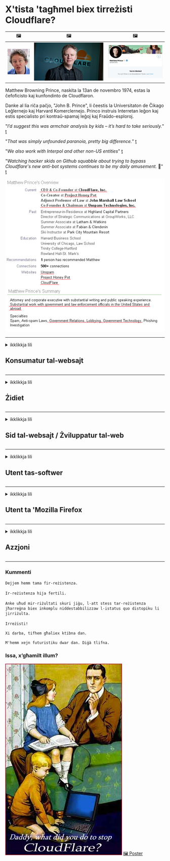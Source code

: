 # X'tista 'tagħmel biex tirreżisti Cloudflare?

| 🖼 | 🖼 | 🖼 |
| --- | --- | --- |
| ![](../image/matthew_prince_teen.jpg) | ![](../image/matthew_prince.jpg) | ![](../image/blockedbymatthewprince.jpg) |


Matthew Browning Prince, naskita la 13an de novembro 1974, estas la ĉefoficisto kaj kunfondinto de Cloudflaron.

Danke al lia riĉa paĉjo, "John B. Prince", li ĉeestis la Universitaton de Ĉikago Leĝlernejo kaj Harvard Komerclernejo.
Princo instruis Interretan leĝon kaj estis specialisto pri kontraŭ-spamaj leĝoj kaj Fraŭdo-esploroj.


"*I’d suggest this was armchair analysis by kids – it’s hard to take seriously.*" [t](https://www.theguardian.com/technology/2015/nov/19/cloudflare-accused-by-anonymous-helping-isis)

"*That was simply unfounded paranoia, pretty big difference.*"  [t](https://twitter.com/xxdesmus/status/992757936123359233)

"*We also work with Interpol and other non-US entities*" [t](https://twitter.com/eastdakota/status/1203028504184360960)

"*Watching hacker skids on Github squabble about trying to bypass Cloudflare's new anti-bot systems continues to be my daily amusement.* 🍿" [t](https://twitter.com/eastdakota/status/1273277839102656515)


![](../image/whoismp.jpg)

---


<details>
<summary>ikklikkja lili

## Konsumatur tal-websajt
</summary>


- Jekk il-websajt li tixtieq qed tuża Cloudflare, għidilhom biex ma jużawx Cloudflare.
  - L-għajjat ​​fuq il-midja soċjali bħal Facebook, Reddit, Twitter jew Mastodon ma jagħmel l-ebda differenza. [L-azzjonijiet huma iktar qawwija mill-hashtags.](https://twitter.com/phyzonloop/status/1274132092490862594)
  - Ipprova tikkuntattja lis-sid tal-websajt jekk trid tagħmel lilek innifsek utli.

[Cloudflare qal](https://github.com/Eloston/ungoogled-chromium/issues/783):
```
Nirrakkomandaw li tilħaq l-amministraturi għas-servizzi jew is-siti speċifiċi li tħabbat magħhom u taqsam l-esperjenza tiegħek.
```

[Jekk ma titolbux, sid il-websajt qatt ma jaf din il-problema.](../PEOPLE.md)

![](../image/liberapay.jpg)

[Eżempju ta 'suċċess](https://counterpartytalk.org/t/turn-off-cloudflare-on-counterparty-co-plz/164/5).<br>
Għandek problema? [Għolli leħnek issa.](https://github.com/maraoz/maraoz.github.io/issues/1) Eżempju hawn taħt.

```
Int biss qed tgħin iċ-ċensura korporattiva u s-sorveljanza tal-massa.
http://crimeflare.eu.org
```

```
Il-paġna tal-web tiegħek tinsab fil-ġnien privat ta 'CloudFlare li jabbuża mill-privatezza.
http://crimeflare.eu.org
```

- Ħu ftit ħin biex taqra l-politika tal-privatezza tal-websajt.
  - jekk il-websajt hija wara Cloudflare jew il-websajt qed tuża servizzi konnessi ma 'Cloudflare.

Għandha tispjega x'inhi l- "Cloudflare", u titlob permess biex taqsam id-dejta tiegħek ma 'Cloudflare. Jekk tonqos milli tagħmel dan jirriżulta fi ksur tal-fiduċja u l-websajt inkwistjoni għandha tiġi evitata.

[Eżempju ta 'politika ta' privatezza aċċettabbli qiegħed hawn](https://archive.is/bDlTz) ("Subprocessors" > "Entity Name")

```
Qrajt il-politika tal-privatezza tiegħek u ma nistax insib il-kelma Cloudflare.
Jien nirrifjuta li naqsam dejta miegħek jekk tkompli tagħti d-dejta tiegħi lil Cloudflare.
http://crimeflare.eu.org
```

Dan huwa eżempju ta 'politika ta' privatezza li m'għandhiex il-kelma Cloudflare.
[Liberland Jobs](https://archive.is/daKIr) [privacy policy](https://docsend.com/view/feiwyte):

![](../image/cfwontobey.jpg)

Cloudflare għandhom il-politika tal-privatezza tagħhom stess.
[Cloudflare tħobb tagħmel doxxing nies.](https://www.reddit.com/r/GamerGhazi/comments/2s64fe/be_wary_reporting_to_cloudflare/)

Hawn hu eżempju tajjeb għall-formola ta 'reġistrazzjoni tal-websajt.
AFAIK, websajt żero tagħmel dan. Se tafdahom?

```
Billi tikklikkja "Irreġistra għal XYZ", taqbel mat-termini ta 'servizz u d-dikjarazzjoni tal-privatezza tagħna.
Taqbel ukoll li taqsam id-dejta tiegħek ma 'Cloudflare u taqbel ukoll mad-dikjarazzjoni ta' privatezza ta 'cloudflare.
Jekk Cloudflare jnixxi l-informazzjoni tiegħek jew ma jħallikx tikkonnettja mas-servers tagħna, mhux tort tagħna. [*]

[ Irregistra ] [ ma naqbilx ]
```
[*] [PEOPLE.md](../PEOPLE.md)


- Ipprova ma tużax is-servizz tagħhom. Ftakar li qed tarah minn Cloudflare.
  - ["I'm in your TLS, sniffin' your passworz"](../image/iminurtls.jpg)

- Fittex websajt oħra. Hemm alternattivi u opportunitajiet fuq l-internet!

- Ikkonvinċi lil sħabek biex jużaw Tor kuljum.
  - L-anonimità għandha tkun l-istandard tal-internet miftuħ!
  - [Innota li l-proġett Tor ma jħobbx dan il-proġett.](../HISTORY.md)

</details>

------

<details>
<summary>ikklikkja lili

## Żidiet
</summary>

- Jekk il-browser tiegħek huwa Firefox, Tor Browser, jew Ungoogled Chromium uża waħda minn dawn iż-żidiet hawn taħt.
  - Jekk trid iżżid add-on ġdid ieħor staqsi dwarha l-ewwel.


| Isem | Żviluppatur | Appoġġ | Tista 'timblokka | Jista 'Jinnotifika | Chrome |
| -------- | -------- | -------- | -------- | -------- | -------- |
| [Bloku Cloudflaron MITM-Atakon](../subfiles/addon/bcma.md) | #Addon | [ ? ](http://crimeflare.eu.org/) | **Iva**     | **Iva**     |  **Iva** |
| [Ĉu ligoj estas vundeblaj al MITM-atako?](../subfiles/addon/ismm.md) | #Addon | [ ? ](http://crimeflare.eu.org/) | Le     | **Iva**     |  **Iva** |
| [Ĉu ĉi tiuj ligoj blokos Tor-uzanton?](../subfiles/addon/isat.md) | #Addon | [ ? ](http://crimeflare.eu.org/) | Le     | **Iva**     |  **Iva** |
| [Block Cloudflare MITM Attack](https://trac.torproject.org/projects/tor/attachment/ticket/24351/block_cloudflare_mitm_attack-1.0.14.1-an%2Bfx.xpi)<br>[**DELETED BY TOR PROJECT**](../HISTORY.md) | nullius | [ ? ](../tool/block_cloudflare_mitm_fx), [Link](http://crimeflare.eu.org/) | **Iva**     | **Iva**     |  Le |
| [TPRB](http://sw.nnpaefp7pkadbxxkhz2agtbv2a4g5sgo2fbmv3i7czaua354334uqqad.onion/) | Sw | [ ? ](http://sw.nnpaefp7pkadbxxkhz2agtbv2a4g5sgo2fbmv3i7czaua354334uqqad.onion/) | **Iva**     | **Iva**     |  Le |
| [Detect Cloudflare](https://addons.mozilla.org/en-US/firefox/addon/detect-cloudflare/) | Frank Otto | [ ? ](https://github.com/traktofon/cf-detect) | Le     | **Iva**     |  Le |
| [True Sight](https://addons.mozilla.org/en-US/firefox/addon/detect-cloudflare-plus/) | claustromaniac | [ ? ](https://github.com/claustromaniac/detect-cloudflare-plus) | Le     | **Iva**     |  Le |
| [Which Cloudflare datacenter am I visiting?](https://addons.mozilla.org/en-US/firefox/addon/cf-pop/) | 依云 | [ ? ](https://github.com/lilydjwg/cf-pop) | Le     | **Iva**     |  Le |
| [My Privacy DNS - Link Details](https://mypdns.org/infrastructure/mypdns-reporter/-/blob/master/client/addon.md#mypdns-link-details) | My Privacy DNS | [ ? ](https://mypdns.org/MypDNS/support/-/issues) | Ingen     | **Ja**     |  Ingen |


- "Decentraleyes" tista 'twaqqaf il-konnessjoni ma' "CDNJS (Cloudflare)".
  - Tipprevjeni ħafna talbiet milli jilħqu netwerks, u sservi fajls lokali biex iżżomm is-siti milli jiksru.
  - L-iżviluppatur wieġeb: "[very concerning indeed](https://github.com/Synzvato/decentraleyes/issues/236#issuecomment-352049501)", "[widespread usage severely centralizes the web](https://github.com/Synzvato/decentraleyes/issues/251#issuecomment-366752049)"

- [Tista 'wkoll tneħħi jew tafda ċ-ċertifikat Cloudflare mill-Awtorità taċ-Ċertifikat tiegħek (CA).](https://www.ssl.com/how-to/remove-root-certificate-firefox/)

</details>

------

<details>
<summary>ikklikkja lili

## Sid tal-websajt / Żviluppatur tal-web
</summary>


![](../image/word_cloudflarefree.jpg)

- Tużax soluzzjoni Cloudflare, Perjodu.
  - Tista 'tagħmel aħjar minn hekk, hux? [Hawnhekk hawn kif tneħħi l-abbonamenti, il-pjanijiet, l-oqsma, jew il-kontijiet ta 'Cloudflare.](https://support.cloudflare.com/hc/en-us/articles/200167776-Removing-subscriptions-plans-domains-or-accounts)

| 🖼 | 🖼 |
| --- | --- |
| ![](../image/htmlalertcloudflare.jpg) | ![](../image/htmlalertcloudflare2.jpg) |

- Trid aktar klijenti? Int taf x'għandek tagħmel. Ħjiel huwa "fuq il-linja".
  - [Hello, ktibt "Aħna nieħdu l-privatezza tiegħek bis-serjetà" imma sibt "Żball 403 Projbit Anonimu Projbit Mhux Permess".](https://it.slashdot.org/story/19/02/19/0033255/stop-saying-we-take-your-privacy-and-security-seriously) Għaliex qed timblokka Tor Jew VPN? U għaliex qed timblokka emails temporanji?

![](../image/anonexist.jpg)

- L-użu ta 'Cloudflare iżid iċ-ċansijiet ta' qtugħ. Il-viżitaturi ma jistgħux jaċċessaw il-websajt tiegħek jekk is-server tiegħek huwa mitfi jew Cloudflare huwa mitfi.
  - [Int verament ħsibt li Cloudflare qatt ma jinżel?](https://www.ibtimes.com/cloudflare-down-not-working-sites-producing-504-gateway-timeout-errors-2618008) [Another](https://twitter.com/Jedduff/status/1097875615997399040) [sample](https://twitter.com/search?f=tweets&vertical=default&q=Cloudflare%20is%20having%20problems). [Need more](../PEOPLE.md)?

![](../image/cloudflareinternalerror.jpg)

- L-użu ta 'Cloudflare biex tipprokura s- "servizz API" tiegħek, "server ta' aġġornament tas-softwer" jew "RSS feed" se jagħmel ħsara lill-klijent tiegħek. Klijent sejjaħlek u qal "Ma nistax nuża l-API tiegħek aktar", u m'għandekx idea x'inhu għaddej. Cloudflare jista 'jimblokka lill-klijent tiegħek fis-skiet. Taħseb li hu tajjeb?
  - Hemm ħafna klijent ta 'qarrej RSS u servizz onlajn ta' qarrej RSS. Għaliex qed tippubblika RSS feed jekk ma tħallix lin-nies jissottoskrivu?

![](../image/rssfeedovercf.jpg)

- Għandek bżonn ċertifikat HTTPS? Uża "Ejja Iċċifra" jew sempliċement tixtriha mill-kumpanija CA.

- Għandek bżonn server DNS? Ma tistax twaqqaf is-server tiegħek stess? Kif dwarhom: [Hurricane Electric Free DNS](https://dns.he.net/), [Dyn.com](https://dyn.com/dns/), [1984 Hosting](https://www.1984hosting.com/), [Afraid.Org (Amministratur ħassar il-kont tiegħek jekk tuża TOR)](https://freedns.afraid.org/)
  - [Alternativoj al DNS](../subfiles/alternative/domaindns.md)

- Qed tfittex servizz ta 'akkoljenza? B'xejn biss? Kif dwarhom: [Onion Service](http://vww6ybal4bd7szmgncyruucpgfkqahzddi37ktceo3ah7ngmcopnpyyd.onion/en/security/network-security/tor/onionservices-best-practices), [Free Web Hosting Area](https://freewha.com/), [Autistici/Inventati Web Site Hosting](https://www.autinv5q6en4gpf4.onion/services/website), [Github Pages](https://pages.github.com/), [Surge](https://surge.sh/)
  - [Alternattivi għal Cloudflare](../subfiles/alternative/cloudflare.md)

- Qed tuża "cloudflare-ipfs.com"? [Taf Cloudflare IPFS huwa ħażin?](../PEOPLE.md)

- Installa l-Applikazzjoni tal-Web Firewall bħal OWASP u Fail2Ban fuq is-server tiegħek u kkonfigurah sew.
  - L-Imblukkar ta 'Tor mhuwiex soluzzjoni. Tikkastigax lil kulħadd biss għal utenti ħżiena żgħar.

- Irridirezzjona jew timblokka lill-utenti ta '"Cloudflare Warp" milli jaċċessaw il-websajt tiegħek. U ipprovdi raġuni jekk tista '.

> Lista tal-IP: "[Il-firxiet attwali tal-IP ta ’Cloudflare](cloudflare_inc/)"

> A: Imblokkahom biss

```
server {
...
deny 173.245.48.0/20;
deny 103.21.244.0/22;
deny 103.22.200.0/22;
deny 103.31.4.0/22;
deny 141.101.64.0/18;
deny 108.162.192.0/18;
deny 190.93.240.0/20;
deny 188.114.96.0/20;
deny 197.234.240.0/22;
deny 198.41.128.0/17;
deny 162.158.0.0/15;
deny 104.16.0.0/12;
deny 172.64.0.0/13;
deny 131.0.72.0/22;
deny 2400:cb00::/32;
deny 2606:4700::/32;
deny 2803:f800::/32;
deny 2405:b500::/32;
deny 2405:8100::/32;
deny 2a06:98c0::/29;
deny 2c0f:f248::/32;
...
}
```

> B: Irridirezzjona għal paġna ta 'twissija

```
http {
...
geo $iscf {
default 0;
173.245.48.0/20 1;
103.21.244.0/22 1;
103.22.200.0/22 1;
103.31.4.0/22 1;
141.101.64.0/18 1;
108.162.192.0/18 1;
190.93.240.0/20 1;
188.114.96.0/20 1;
197.234.240.0/22 1;
198.41.128.0/17 1;
162.158.0.0/15 1;
104.16.0.0/12 1;
172.64.0.0/13 1;
131.0.72.0/22 1;
2400:cb00::/32 1;
2606:4700::/32 1;
2803:f800::/32 1;
2405:b500::/32 1;
2405:8100::/32 1;
2a06:98c0::/29 1;
2c0f:f248::/32 1;
}
...
}

server {
...
if ($iscf) {rewrite ^ https://example.com/cfwsorry.php;}
...
}

<?php
header('HTTP/1.1 406 Not Acceptable');
echo <<<CLOUDFLARED
Thank you for visiting ourwebsite.com!<br />
We are sorry, but we can't serve you because your connection is being intercepted by Cloudflare.<br />
Please read http://crimeflare.eu.org for more information.<br />
CLOUDFLARED;
die();
```

- Issettja Tor Onion Service jew I2P insite jekk temmen fil-libertà u tilqa 'utenti anonimi.

- Staqsi għal parir mingħand operaturi oħra tal-websajt doppja Clearnet / Tor u għamel ħbieb anonimi!

</details>

------

<details>
<summary>ikklikkja lili

## Utent tas-softwer
</summary>


- Discord qed juża CloudFlare. Alternattivi? Nirrakkomandaw [**Briar** (Android)](https://f-droid.org/en/packages/org.briarproject.briar.android/), [Ricochet (PC)](https://ricochet.im/), [Tox + Tor (Android/PC)](https://tox.chat/download.html)
  - Briar jinkludi daemon Tor sabiex ma jkollokx għalfejn tinstalla Orbot.
  - Żviluppaturi Qwtch, Open Privacy, ħassru l-proġett stop_cloudflare mis-servizz git tagħhom mingħajr avviż.

- Jekk tuża Debian GNU / Linux, jew kwalunkwe derivattiv, abbona: [bug #831835](https://bugs.debian.org/cgi-bin/bugreport.cgi?bug=831835). U jekk tista ', għin biex tivverifika l-garża, u għin lill-persuna li żżommha tasal għall-konklużjoni t-tajba dwar jekk għandhiex tiġi aċċettata.

- Dejjem irrakkomanda dawn il-browsers.

| Isem | Żviluppatur | Appoġġ | Kumment |
| -------- | -------- | -------- | -------- |
| [Ungoogled-Chromium](https://ungoogled-software.github.io/ungoogled-chromium-binaries/) | Eloston | [ ? ](https://github.com/Eloston/ungoogled-chromium) | PC (Win, Mac, Linux)  _!Tor_ |
| [Bromite](https://www.bromite.org/fdroid) | Bromite | [ ? ](https://github.com/bromite/bromite/issues) | Android  _!Tor_ |
| [Tor Browser](https://www.torproject.org/download/) | Tor Project | [ ? ](https://support.torproject.org/) | PC (Win, Mac, Linux)  _Tor_|
| [Tor Browser Android](https://www.torproject.org/download/) | Tor Project | [ ? ](https://support.torproject.org/) | Android  _Tor_|
| [Onion Browser](https://itunes.apple.com/us/app/onion-browser/id519296448?mt=8) | Mike Tigas | [ ? ](https://github.com/OnionBrowser/OnionBrowser/issues) | Apple iOS  _Tor_|
| [GNU/Icecat](https://www.gnu.org/software/gnuzilla/) | GNU | [ ? ](https://www.gnu.org/software/gnuzilla/) | PC (Linux) |
| [IceCatMobile](https://f-droid.org/en/packages/org.gnu.icecat/) | GNU | [ ? ](https://lists.gnu.org/mailman/listinfo/bug-gnuzilla) | Android |
| [Iridium Browser](https://iridiumbrowser.de/about/) | Iridium | [ ? ](https://github.com/iridium-browser/iridium-browser/) | PC (Win, Mac, Linux, OpenBSD) |


Il-privatezza ta 'softwer ieħor hija imperfetta. Dan ma jfissirx li l-browser Tor huwa "perfett".
M'hemm l-ebda 100% sigur u lanqas 100% privat fuq l-internet u t-teknoloġija.

- Ma tridx tuża Tor? Tista 'tuża kwalunkwe browser bid-daemon Tor.
  - [Innota li l-proġett Tor ma jħobbx dan.](https://support.torproject.org/tbb/tbb-9/) Uża Tor Browser jekk tista 'tagħmel hekk.
- [Kif tuża Chromium ma 'Tor](../subfiles/chromium_tor.md)


Ejja nitkellmu dwar il-privatezza ta 'softwer ieħor.

- [Jekk tassew għandek bżonn tuża Firefox, agħżel "Firefox ESR".](https://www.mozilla.org/en-US/firefox/organizations/)
  - [Firefox - Spyware Watchdog](https://spyware.neocities.org/articles/firefox.html)
  - [Firefox jirrifjuta l-espressjoni ħielsa, jipprojbixxi l-espressjoni ħielsa](https://web.archive.org/web/20200423010026/https://reclaimthenet.org/firefox-rejects-free-speech-bans-free-speech-commenting-plugin-dissenter-from-its-extensions-gallery/)
  - ["100+ vot negattiv. Jidher li qed titlob lil kumpanija tas-software biex iżżomm ma '... is-softwer huwa wisq wisq f'dawn il-jiem."](https://old.reddit.com/r/firefox/comments/gutdiw/weve_got_work_to_do_the_mozilla_blog/fslbbb6/)
  - [Uh, għaliex il-Firefox qed jurini links sponsorjati fil-bar tal-URL tiegħi?](https://www.reddit.com/r/firefox/comments/jybx2w/uh_why_is_firefox_showing_me_sponsored_links_in/)
  - [Mozilla - Devil Incarnate](https://digdeeper.neocities.org/ghost/mozilla.html)

- [Ftakar, Mozilla qed juża s-servizz Cloudflare.](https://www.robtex.com/dns-lookup/www.mozilla.org) [Huma qed jużaw ukoll is-servizz DNS ta 'Cloudflare fuq il-prodott tagħhom.](https://www.theregister.co.uk/2018/03/21/mozilla_testing_dns_encryption/)

- [Mozilla uffiċjalment irrifjuta dan il-biljett.](https://bugzilla.mozilla.org/show_bug.cgi?id=1426618)

- [Firefox Focus huwa ċajta.](https://github.com/mozilla-mobile/focus-android/issues/1743) [Huma wegħdu li se jitfu t-telemetrija iżda biddluha.](https://github.com/mozilla-mobile/focus-android/issues/4210)

- [L-iżviluppatur tal-PaleMoon / Basilisk iħobb Cloudflare.](https://github.com/mozilla-mobile/focus-android/issues/1743#issuecomment-345993097)
  - [L-Archive Server ta 'Pale Moon hacked u xerred malware għal 18-il Xahar](https://www.reddit.com/r/privacytoolsIO/comments/cc808y/pale_moons_archive_server_hacked_and_spread/)
  - Huwa jobgħod ukoll lill-utenti tat-Tor - "[Ħalliha tkun ostili lejn Tor. Naħseb li ħafna mis-siti għandhom ikunu ostili lejn Tor meta wieħed iqis il-fattur ta 'abbuż estremament għoli tiegħu.](https://github.com/yacy/yacy_search_server/issues/314#issuecomment-565932097)"

- [Waterfox għandhom problema serja ta '"telefowns fid-dar"](https://spyware.neocities.org/articles/waterfox.html)

- [Google Chrome huwa spyware.](https://www.gnu.org/proprietary/malware-google.en.html)
  - [Il-profili ta 'Google l-attività tiegħek.](https://spyware.neocities.org/articles/chrome.html)

- [SRWare Iron jagħmel wisq telefowns konnessjoni tad-dar.](https://spyware.neocities.org/articles/iron.html) Jikkonnettja wkoll ma 'google domains.

- [Brave Browser whitelist Facebook / Twitter trackers.](https://www.bleepingcomputer.com/news/security/facebook-twitter-trackers-whitelisted-by-brave-browser/)
  - [Hawn aktar kwistjonijiet.](https://spyware.neocities.org/articles/brave.html)
  - [binance affiljat ID](https://twitter.com/cryptonator1337/status/1269594587716374528)

- [Microsoft Edge iħalli lil Facebook imexxi kodiċi Flash wara dahar l-utenti.](https://www.zdnet.com/article/microsoft-edge-lets-facebook-run-flash-code-behind-users-backs/)

- [Vivaldi ma jirrispettax il-privatezza tiegħek.](https://spyware.neocities.org/articles/vivaldi.html)

- [Livell spyware tal-Opera: Għoli Estremament](https://spyware.neocities.org/articles/opera.html)

- Apple iOS: [M'għandek tuża l-iOS xejn, prinċipalment minħabba li huwa malware.](https://www.gnu.org/proprietary/malware-apple.html)

Għalhekk nirrakkomandaw hawn fuq it-tabella biss. Xejn iktar.

</details>

------

<details>
<summary>ikklikkja lili

## Utent ta 'Mozilla Firefox
</summary>


- "Firefox Nightly" jibgħat informazzjoni fil-livell ta 'debug lis-servers ta' Mozilla mingħajr metodu ta 'opt-out.
  - [Is-servers tal-Mozilla qed iħeġġu lil Cloudflare](https://www.digwebinterface.com/?hostnames=www.mozilla.org%0D%0Amozilla.cloudflare-dns.com&type=&ns=resolver&useresolver=8.8.4.4&nameservers=)

- Huwa possibbli li jiġi pprojbit Firefox biex tikkonnettja ma 'servers ta' Mozilla.
  - [Gwida tal-mudelli tal-politika ta 'Mozilla](https://github.com/mozilla/policy-templates/blob/master/README.md)
  - Żomm f'moħħok li dan it-trick jista 'jieqaf jaħdem f'verżjoni aktar tard minħabba li Mozilla jħobb jelenka lilu nnifsu.
  - Uża firewall u filtru DNS biex timblokkahom kompletament.

"`/distribution/policies.json`"

>     "WebsiteFilter": {
> 		"Block": [
> 		"*://*.mozilla.com/*",
> 		"*://*.mozilla.net/*",
> 		"*://*.mozilla.org/*",
> 		"*://webcompat.com/*",
> 		"*://*.firefox.com/*",
> 		"*://*.thunderbird.net/*",
> 		"*://*.cloudflare.com/*"
> 		]
>     },


- ~~Irrapporta bug fuq it-tracker ta 'mozilla, u għidilhom biex ma jużawx Cloudflare.~~ Kien hemm rapport ta 'bug dwar bugzilla. Ħafna nies ittieħdu t-tħassib tagħhom, madankollu l-bug kien moħbi mill-amministratur fl-2018.

- Tista 'tiddiżattiva DoH fil-Firefox.
  - [Ibdel il-fornitur tad-DNS default tal-firefox](../subfiles/change-firefox-dns.md)

![](../image/firefoxdns.jpg)

- [Jekk tixtieq tuża DNS mhux ISP, ikkunsidra li tuża s-servizz DNS OpenNIC Tier2 jew kwalunkwe servizz DNS mhux Cloudflare.](https://wiki.opennic.org/start)
![](../image/opennic.jpg)
  - Imblokka Cloudflare bid-DNS. [Crimeflare DNS](../subfiles/service/publicdns.md)

- Tista 'tuża Tor bħala resolver DNS. [Jekk m'intix espert tat-Tor, staqsi hawnhekk.](https://tor.stackexchange.com/)

> **Kif?**
> 1. Niżżel Tor u installah fuq il-kompjuter tiegħek.
> 2. Żid din il-linja mal-fajl "torrc".
> DNSPort 127.0.0.1:53
> 3. Erġa 'ibda Tor.
> 4. Issettja s-server DNS tal-kompjuter tiegħek għal "127.0.0.1".

</details>

------

<details>
<summary>ikklikkja lili

## Azzjoni
</summary>


- Għid lil ħaddieħor madwarek dwar il-perikli ta 'Cloudflare.

- [Għin biex ittejjeb dan ir-repożitorju.](http://crimeflare.eu.org)
  - Kemm il-listi, l-argumenti kontriha u d-dettalji.

- [Iddokumenta u għamel pubbliku ħafna fejn l-affarijiet imorru ħażin ma 'Cloudflare (u kumpaniji simili), u kun żgur li ssemmi dan ir-repożitorju meta tagħmel hekk](http://crimeflare.eu.org) :)

- Ġib aktar nies li jużaw Tor b’mod awtomatiku sabiex ikunu jistgħu jesperjenzaw il-web mill-perspettiva ta ’partijiet differenti tad-dinja.

- Ibda gruppi, fil-midja soċjali u l-ispazju tal-laħam, iddedikati għall-ħelsien tad-dinja minn Cloudflare.

- Fejn xieraq, rabta ma 'dawn il-gruppi fuq dan ir-repożitorju - dan jista' jkun post għall-koordinazzjoni ta 'ħidma flimkien bħala gruppi.

- [Ibda koperazzjoni li tista 'tipprovdi alternattiva sinifikanti mhux korporattiva għal Cloudflare.](../subfiles/alternative/cloudflare.md)

- Għidilna dwar kwalunkwe alternattiva biex tgħin mill-inqas tipprovdi difiża fuq diversi livelli kontra Cloudflare.

- Jekk int klijent ta 'Cloudflare, issettja s-settings tal-privatezza tiegħek, u stenna li jiksruhom.
  - [Imbagħad ġibhom taħt ħlasijiet kontra l-ispam / ksur tal-privatezza.](https://twitter.com/thexpaw/status/1108424723233419264)

- Jekk tinsab fl-Istati Uniti tal-Amerika u l-websajt inkwistjoni hija bank jew accountant, ipprova ġġib pressjoni legali taħt il-Gramm – Leach-Bliley Act, jew l-Americans with DIsabilities Act u rrapporta lura lilna kemm tasal .

- Jekk il-websajt hija sit tal-gvern, ipprova ġġib pressjoni legali taħt l-1 Emenda tal-Kostituzzjoni ta 'l-Istati Uniti.

- Jekk inti ċittadin tal-UE, ikkuntattja l-websajt biex tibgħat l-informazzjoni personali tiegħek skont ir-Regolament Ġenerali dwar il-Protezzjoni tad-Dejta. Jekk jirrifjutaw li jagħtuk l-informazzjoni tiegħek, dak huwa ksur tal-liġi.

- Għal kumpaniji li jiddikjaraw li joffru servizz fuq il-websajt tagħhom ipprova jirrapportahom bħala "reklamar falz" lill-organizzazzjonijiet tal-protezzjoni tal-konsumatur u l-BBB. Il-websajts Cloudflare huma moqdija minn servers Cloudflare.

- [L-ITU tissuġġerixxi fil-kuntest ta 'l-Istati Uniti li Cloudflare qed jibda jikber biżżejjed biex il-liġi ta' l-antitrust tista 'titwaqqa' fuqhom.](https://www.itu.int/en/ITU-T/Workshops-and-Seminars/20181218/Documents/Geoff_Huston_Presentation.pdf)

- Huwa konċepibbli li l-verżjoni GNU GPL 4 tista 'tinkludi dispożizzjoni kontra l-ħażna tal-kodiċi tas-sors wara servizz bħal dan, li teħtieġ għall-GPLv4 kollha u l-programmi sussegwenti li mill-inqas il-kodiċi tas-sors huwa aċċessibbli permezz ta' mezz li ma jiddiskriminax kontra l-utenti tat-Tor.

- [Se vi uzas Mastodon bonvolu sekvi la konton Mitigator](../subfiles/service/altlink.md).

</details>

------

### Kummenti

```
Dejjem hemm tama fir-reżistenza.

Ir-reżistenza hija fertili.

Anke uħud mir-riżultati skuri jiġu, l-att stess tar-reżistenza jħarreġna biex inkomplu niddestabbilizzaw l-istatus quo distopiku li jirriżulta.

Irreżisti!
```

```
Xi darba, tifhem għaliex ktibna dan.
```

```
M'hemm xejn futuristiku dwar dan. Diġà tlifna.
```

### Issa, x’għamilt illum?


![](../image/stopcf.jpg) [🖼 Poster](../image/poster/README.md)
